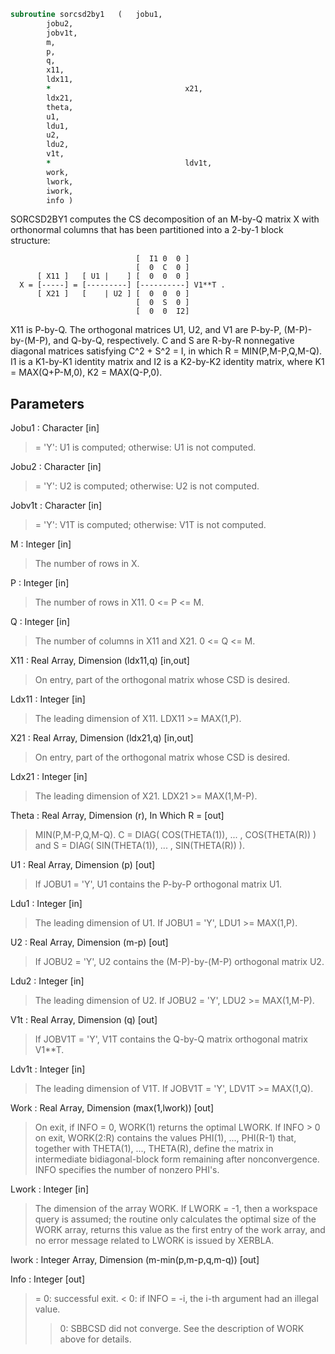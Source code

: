 ```fortran
subroutine sorcsd2by1	(	jobu1,
		jobu2,
		jobv1t,
		m,
		p,
		q,
		x11,
		ldx11,
		*                              x21,
		ldx21,
		theta,
		u1,
		ldu1,
		u2,
		ldu2,
		v1t,
		*                              ldv1t,
		work,
		lwork,
		iwork,
		info )
```

 SORCSD2BY1 computes the CS decomposition of an M-by-Q matrix X with
 orthonormal columns that has been partitioned into a 2-by-1 block
 structure:

                                [  I1 0  0 ]
                                [  0  C  0 ]
          [ X11 ]   [ U1 |    ] [  0  0  0 ]
      X = [-----] = [---------] [----------] V1**T .
          [ X21 ]   [    | U2 ] [  0  0  0 ]
                                [  0  S  0 ]
                                [  0  0  I2]

 X11 is P-by-Q. The orthogonal matrices U1, U2, and V1 are P-by-P,
 (M-P)-by-(M-P), and Q-by-Q, respectively. C and S are R-by-R
 nonnegative diagonal matrices satisfying C^2 + S^2 = I, in which
 R = MIN(P,M-P,Q,M-Q). I1 is a K1-by-K1 identity matrix and I2 is a
 K2-by-K2 identity matrix, where K1 = MAX(Q+P-M,0), K2 = MAX(Q-P,0).

## Parameters
Jobu1 : Character [in]
> = 'Y':      U1 is computed;
> otherwise:  U1 is not computed.

Jobu2 : Character [in]
> = 'Y':      U2 is computed;
> otherwise:  U2 is not computed.

Jobv1t : Character [in]
> = 'Y':      V1T is computed;
> otherwise:  V1T is not computed.

M : Integer [in]
> The number of rows in X.

P : Integer [in]
> The number of rows in X11. 0 <= P <= M.

Q : Integer [in]
> The number of columns in X11 and X21. 0 <= Q <= M.

X11 : Real Array, Dimension (ldx11,q) [in,out]
> On entry, part of the orthogonal matrix whose CSD is desired.

Ldx11 : Integer [in]
> The leading dimension of X11. LDX11 >= MAX(1,P).

X21 : Real Array, Dimension (ldx21,q) [in,out]
> On entry, part of the orthogonal matrix whose CSD is desired.

Ldx21 : Integer [in]
> The leading dimension of X21. LDX21 >= MAX(1,M-P).

Theta : Real Array, Dimension (r), In Which R = [out]
> MIN(P,M-P,Q,M-Q).
> C = DIAG( COS(THETA(1)), ... , COS(THETA(R)) ) and
> S = DIAG( SIN(THETA(1)), ... , SIN(THETA(R)) ).

U1 : Real Array, Dimension (p) [out]
> If JOBU1 = 'Y', U1 contains the P-by-P orthogonal matrix U1.

Ldu1 : Integer [in]
> The leading dimension of U1. If JOBU1 = 'Y', LDU1 >=
> MAX(1,P).

U2 : Real Array, Dimension (m-p) [out]
> If JOBU2 = 'Y', U2 contains the (M-P)-by-(M-P) orthogonal
> matrix U2.

Ldu2 : Integer [in]
> The leading dimension of U2. If JOBU2 = 'Y', LDU2 >=
> MAX(1,M-P).

V1t : Real Array, Dimension (q) [out]
> If JOBV1T = 'Y', V1T contains the Q-by-Q matrix orthogonal
> matrix V1**T.

Ldv1t : Integer [in]
> The leading dimension of V1T. If JOBV1T = 'Y', LDV1T >=
> MAX(1,Q).

Work : Real Array, Dimension (max(1,lwork)) [out]
> On exit, if INFO = 0, WORK(1) returns the optimal LWORK.
> If INFO > 0 on exit, WORK(2:R) contains the values PHI(1),
> ..., PHI(R-1) that, together with THETA(1), ..., THETA(R),
> define the matrix in intermediate bidiagonal-block form
> remaining after nonconvergence. INFO specifies the number
> of nonzero PHI's.

Lwork : Integer [in]
> The dimension of the array WORK.
> If LWORK = -1, then a workspace query is assumed; the routine
> only calculates the optimal size of the WORK array, returns
> this value as the first entry of the work array, and no error
> message related to LWORK is issued by XERBLA.

Iwork : Integer Array, Dimension (m-min(p,m-p,q,m-q)) [out]

Info : Integer [out]
> = 0:  successful exit.
> < 0:  if INFO = -i, the i-th argument had an illegal value.
> > 0:  SBBCSD did not converge. See the description of WORK
> above for details.


